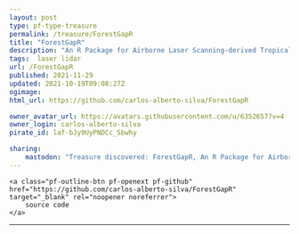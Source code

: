 ```yaml
---
layout: post
type: pf-type-treasure
permalink: /treasure/ForestGapR
title: "ForestGapR"
description: "An R Package for Airborne Laser Scanning-derived Tropical Forest Gaps Analysis "
tags:  laser lidar
url: /ForestGapR
published: 2021-11-29
updated: 2021-10-19T09:08:27Z
ogimage: 
html_url: https://github.com/carlos-alberto-silva/ForestGapR

owner_avatar_url: https://avatars.githubusercontent.com/u/6352657?v=4
owner_login: carlos-alberto-silva
pirate_id: laf-bJy9UyPNDCc_Sbwhy

sharing:
    mastodon: "Treasure discovered: ForestGapR, An R Package for Airborne Laser Scanning-derived Tropical Forest Gaps Analysis "
---
```


<div class="text-center">

    
    <a class="pf-outline-btn pf-openext pf-github" href="https://github.com/carlos-alberto-silva/ForestGapR" target="_blank" rel="noopener noreferrer">
        source code
    </a>
    
    

    
</div>





<div class="pf-night-sky-spacer">
    <div id="pf-night-sky" data-stars="15" data-owner="carlos-alberto-silva" data-repo="ForestGapR">
        <div id="pf-open-dialog" class="pf-meta-star pf-star-todo"></div>
        <dialog id="pf-star-dialog">
            Star this Repository to putt a smile on the Developers face.
            <br/>
            <div class="pf-row">
                <div class="pf-grow"></div>
                <div><a class="pf-unterlines" href="https://github.com/carlos-alberto-silva/ForestGapR" target="_blank">VISIT REPOSITORY</a></div>
            </div>
        </dialog>
    </div>
</div>

<hr class="gf-seperator">
